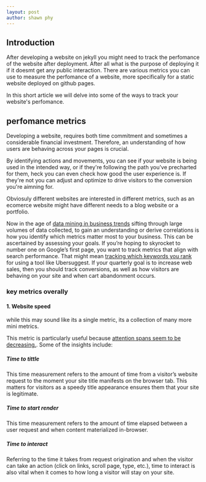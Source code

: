 ```yaml
---
layout: post
author: shawn phy
--- 
```


## Introduction 
After developing a website on jekyll you might need to track the perfomance of the website after deployment. After all what is the purpose of deploying it if it doesmt get any public interaction. 
There are various metrics you can use to measure the perfomance of a website, more specifically for a static website deployed on github pages. 

In this short article we will delve into some of the ways to track your website's perfomance. 
## perfomance metrics 
Developing a website, requires both time commitment and sometimes a considerable financial investment. Therefore, an understanding of how users are behaving across your pages is crucial. 

By identifying actions and movements, you can see if your website is being used in the intended way, or if they're following the path you've precharted for them, heck you can even check how good the user experience is. If they're not you can adjust and optimize to drive visitors to the conversion you're aimning for. 

Obviosuly different websites are interested in different metrics, such as an ecomerce website might have different needs to a blog website or a portfolio. 

Now in the age of [data mining in business trends](https://medium.com/dare-to-be-better/how-to-identify-patterns-and-trends-to-drive-business-success-959049a5d5aa) sifting through large volumes of data collected, to gain an understanding or derive correlations is how you identify which metrics matter most to your business. This can be ascertained by assessing your goals. If you’re hoping to skyrocket to number one on Google’s first page, you want to track metrics that align with search performance. That might mean [tracking which keywords you rank](https://neilpatel.com/blog/ubersuggest-rank-tracking/) for using a tool like Ubersuggest. If your quarterly goal is to increase web sales, then you should track conversions, as well as how visitors are behaving on your site and when cart abandonment occurs.

### key metrics overally
#### 1. Website speed
while this may sound like its a single metric, its a collection of many more mini metrics. 

This metric is particularly useful because [attention spans seem to be decreasing.](https://www.digitalinformationworld.com/2020/02/report-shows-that-attention-spans-are-shortening.html). Some of the insights include: 

##### Time to tittle 
This time measurement refers to the amount of time from a visitor’s website request to the moment your site title manifests on the browser tab. This matters for visitors as a speedy title appearance ensures them that your site is legitimate. 

##### Time to start render
This time measurement refers to the amount of time elapsed between a user request and when content materialized in-browser.

##### Time to interact
Referring to the time it takes from request origination and when the visitor can take an action (click on links, scroll page, type, etc.), time to interact is also vital when it comes to how long a visitor will stay on your site.




